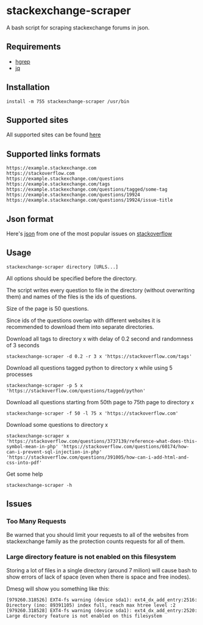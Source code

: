 # stackexchange-scraper

A bash script for scraping stackexchange forums in json.

## Requirements

 - [hgrep](https://github.com/TUVIMEN/hgrep)
 - [jq](https://github.com/stedolan/jq)

## Installation
    
    install -m 755 stackexchange-scraper /usr/bin

## Supported sites

All supported sites can be found [here](https://stackexchange.com/sites)

## Supported links formats

    https://example.stackexchange.com
    https://stackoverflow.com
    https://example.stackexchange.com/questions
    https://example.stackexchange.com/tags
    https://example.stackexchange.com/questions/tagged/some-tag
    https://example.stackexchange.com/questions/19924
    https://example.stackexchange.com/questions/19924/issue-title

## Json format

Here's [json](example.json) from one of the most popular issues on [stackoverflow](https://stackoverflow.com/questions/927358/how-do-i-undo-the-most-recent-local-commits-in-git)

## Usage

    stackexchange-scraper directory [URLS...]

All options should be specified before the directory.

The script writes every question to file in the directory (without overwriting them) and names of the files is the ids of questions.

Size of the page is 50 questions.

Since ids of the questions overlap with different websites it is recommended to download them into separate directories.

Download all tags to directory x with delay of 0.2 second and randomness of 3 seconds

    stackexchange-scraper -d 0.2 -r 3 x 'https://stackoverflow.com/tags'

Download all questions tagged python to directory x while using 5 processes

    stackexchange-scraper -p 5 x 'https://stackoverflow.com/questions/tagged/python'

Download all questions starting from 50th page to 75th page to directory x

    stackexchange-scraper -f 50 -l 75 x 'https://stackoverflow.com'

Download some questions to directory x

    stackexchange-scraper x 'https://stackoverflow.com/questions/3737139/reference-what-does-this-symbol-mean-in-php' 'https://stackoverflow.com/questions/60174/how-can-i-prevent-sql-injection-in-php' 'https://stackoverflow.com/questions/391005/how-can-i-add-html-and-css-into-pdf'

Get some help

    stackexchange-scraper -h

## Issues

### Too Many Requests

Be warned that you should limit your requests to all of the websites from stackexchange family as the protection counts requests for all of them.

### Large directory feature is not enabled on this filesystem

Storing a lot of files in a single directory (around 7 milion) will cause bash to show errors of lack of space (even when there is space and free inodes).

Dmesg will show you something like this:

    [979260.318526] EXT4-fs warning (device sda1): ext4_dx_add_entry:2516: Directory (ino: 89391105) index full, reach max htree level :2
    [979260.318528] EXT4-fs warning (device sda1): ext4_dx_add_entry:2520: Large directory feature is not enabled on this filesystem
